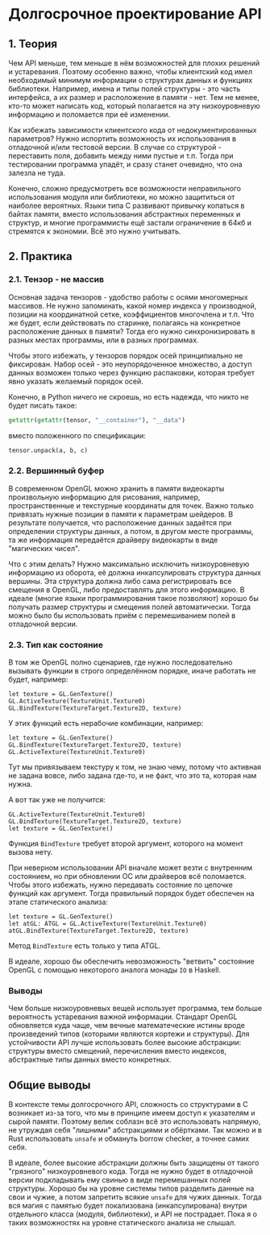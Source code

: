 # Долгосрочное проектирование API

## 1. Теория
Чем API меньше, тем меньше в нём возможностей
для плохих решений и устаревания.
Поэтому особенно важно, чтобы клиентский код
имел необходимый минимум информации
о структурах данных и функциях библиотеки.
Например, имена и типы полей структуры - это часть интерфейса,
а их размер и расположение в памяти - нет.
Тем не менее, кто-то может написать код,
который полагается на эту низкоуровневую информацию
и поломается при её изменении.

Как избежать зависимости клиентского кода от недокументированных параметров?
Нужно испортить возможность их использования
в отладочной и/или тестовой версии.
В случае со структурой - переставить поля, добавить между ними пустые и т.п. 
Тогда при тестировании программа упадёт,
и сразу станет очевидно, что она залезла не туда.

Конечно, сложно предусмотреть все возможности
неправильного использования модуля или библиотеки,
но можно защититься от наиболее вероятных.
Языки типа C развивают привычку копаться в байтах памяти,
вместо использования абстрактных переменных и структур,
и многие программисты ещё застали ограничение в 64кб и стремятся к экономии.
Всё это нужно учитывать.


## 2. Практика

### 2.1. Тензор - не массив
Основная задача тензоров - удобство работы с осями многомерных массивов.
Не нужно запоминать, какой номер индекса у производной,
позиции на координатной сетке, коэффициентов многочлена и т.п.
Что же будет, если действовать по старинке,
полагаясь на конкретное расположение данных в памяти?
Тогда его нужно синхронизировать в разных местах программы,
или в разных программах.

Чтобы этого избежать, у тензоров порядок осей принципиально не фиксирован.
Набор осей - это неупорядоченное множество,
а доступ данных возможен только через функцию распаковки,
которая требует явно указать желаемый порядок осей.

Конечно, в Python ничего не скроешь, но есть надежда,
что никто не будет писать такое:
```Python
getattr(getattr(tensor, "__container"), "__data")
```
вместо положенного по спецификации:
```Python
tensor.unpack(a, b, c)
```


### 2.2. Вершинный буфер
В современном OpenGL можно хранить в памяти видеокарты
произвольную информацию для рисования,
например, пространственные и текстурные координаты для точек.
Важно только привязать нужные позиции в памяти к параметрам шейдеров.
В результате получается, что расположение данных задаётся
при определении структуры данных,
а потом, в другом месте программы, та же информация
передаётся драйверу видеокарты в виде "магических чисел".

Что с этим делать?
Нужно максимально исключить низкоуровневую информацию из оборота,
её должна инкапсулировать структура данных вершины.
Эта структура должна либо сама регистрировать все смещения в OpenGL,
либо предоставлять для этого информацию.
В идеале (многие языки программирования такое позволяют)
хорошо бы получать размер структуры и смещения полей автоматически.
Тогда можно было бы использовать приём с перемешиванием полей
в отладочной версии.


### 2.3. Тип как состояние
В том же OpenGL полно сценариев, где нужно последовательно вызывать функции
в строго определённом порядке, иначе работать не будет,
например:
```F#
let texture = GL.GenTexture()
GL.ActiveTexture(TextureUnit.Texture0)
GL.BindTexture(TextureTarget.Texture2D, texture)
```
У этих функций есть нерабочие комбинации, например:
```F#
let texture = GL.GenTexture()
GL.BindTexture(TextureTarget.Texture2D, texture)
GL.ActiveTexture(TextureUnit.Texture0)
```
Тут мы привязываем текстуру к том, не знаю чему,
потому что активная не задана вовсе, либо задана где-то,
и не факт, что это та, которая нам нужна.

А вот так уже не получится:
```F#
GL.ActiveTexture(TextureUnit.Texture0)
GL.BindTexture(TextureTarget.Texture2D, texture)
let texture = GL.GenTexture()
```
Функция `BindTexture` требует второй аргумент, которого на момент вызова нету.

При неверном использовании API вначале может везти с внутренним состоянием,
но при обновлении ОС или драйверов всё поломается.
Чтобы этого избежать, нужно передавать состояние по цепочке функций
как аргумент.
Тогда правильный порядок будет обеспечен на этапе статического анализа:
```F#
let texture = GL.GenTexture()
let atGL: ATGL = GL.ActiveTexture(TextureUnit.Texture0)
atGL.BindTexture(TextureTarget.Texture2D, texture)
```
Метод `BindTexture` есть только у типа ATGL.

В идеале, хорошо бы обеспечить невозможность "ветвить" состояние OpenGL
с помощью некоторого аналога монады `IO` в Haskell.


### Выводы
Чем больше низкоуровневых вещей использует программа,
тем больше вероятность устаревания важной информации.
Стандарт OpenGL обновляется куда чаще, чем вечные математеческие истины
вроде произведений типов (которыми являются кортежи и структуры).
Для устойчивости API лучше использовать более высокие абстракции:
структуры вместо смещений,
перечисления вместо индексов,
абстрактные типы данных вместо конкретных.


## Общие выводы
В контексте темы долгосрочного API,
сложность со структурами в C возникает из-за того,
что мы в принципе имеем доступ к указателям и сырой памяти.
Поэтому велик соблазн всё это использовать напрямую,
не утруждая себя "лишними" абстракциями и обёртками.
Так можно и в Rust использовать `unsafe` и обмануть borrow checker,
а точнее самих себя.

В идеале, более высокие абстракции должны быть защищены
от такого "грязного" низкоуровневого кода.
Тогда не нужно будет в отладочной версии
подкладывать ему свинью в виде перемешанных полей структуры.
Хорошо бы на уровне системы типов разделить данные на свои и чужие,
а потом запретить всякие `unsafe` для чужих данных.
Тогда вся магия с памятью будет локализована (инкапсулирована)
внутри отдельного класса (модуля, библиотеки),
и API не пострадает.
Пока я о таких возможностях на уровне статического анализа не слышал.